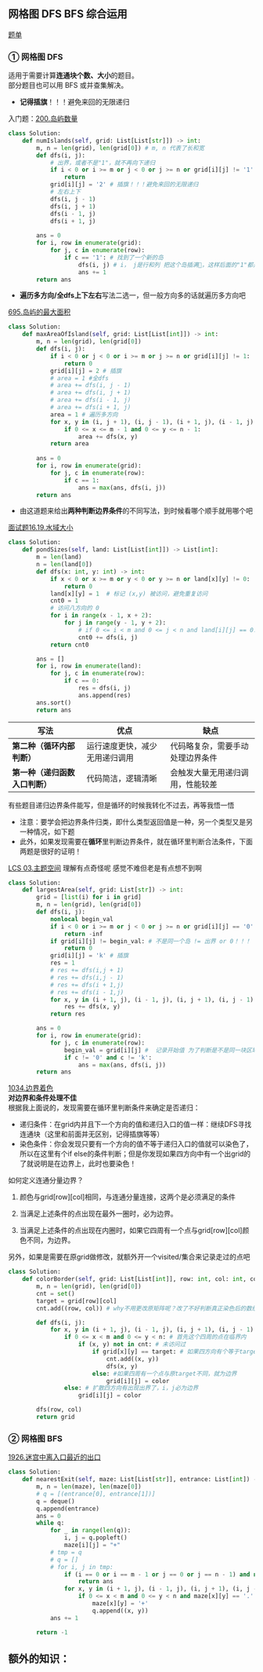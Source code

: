 ## 网格图 DFS BFS 综合运用
[题单](https://leetcode.cn/discuss/post/3580195/fen-xiang-gun-ti-dan-wang-ge-tu-dfsbfszo-l3pa/)  
### ① 网格图 DFS
适用于需要计算**连通块个数、大小**的题目。  
部分题目也可以用 BFS 或并查集解决。  
- **记得插旗**！！！避免来回的无限递归  

入门题：[200.岛屿数量](https://leetcode.cn/problems/number-of-islands/description/)  
```python
class Solution:
    def numIslands(self, grid: List[List[str]]) -> int:
        m, n = len(grid), len(grid[0]) # m, n 代表了长和宽
        def dfs(i, j):
            # 出界，或者不是"1"，就不再向下递归
            if i < 0 or i >= m or j < 0 or j >= n or grid[i][j] != '1':
                return
            grid[i][j] = '2' # 插旗！！！避免来回的无限递归
            # 左右上下
            dfs(i, j - 1)
            dfs(i, j + 1)
            dfs(i - 1, j)
            dfs(i + 1, j)
        
        ans = 0
        for i, row in enumerate(grid):
            for j, c in enumerate(row):
                if c == '1': # 找到了一个新的岛
                    dfs(i, j) # i， j是行和列 把这个岛插满🚩，这样后面的"1"都是新的岛
                    ans += 1
        return ans
```

- **遍历多方向/全dfs上下左右**写法二选一，但一般方向多的话就遍历多方向吧  

[695.岛屿的最大面积](https://leetcode.cn/problems/max-area-of-island/description/)
```python
class Solution:
    def maxAreaOfIsland(self, grid: List[List[int]]) -> int:
        m, n = len(grid), len(grid[0])
        def dfs(i, j):
            if i < 0 or j < 0 or i >= m or j >= n or grid[i][j] != 1:
                return 0
            grid[i][j] = 2 # 插旗
            # area = 1 #全dfs
            # area += dfs(i, j - 1)
            # area += dfs(i, j + 1)
            # area += dfs(i - 1, j)
            # area += dfs(i + 1, j)
            area = 1 # 遍历多方向
            for x, y in (i, j + 1), (i, j - 1), (i + 1, j), (i - 1, j):
                if 0 <= x <= m - 1 and 0 <= y <= n - 1:
                    area += dfs(x, y)
            return area
        
        ans = 0
        for i, row in enumerate(grid):
            for j, c in enumerate(row):
                if c == 1:
                    ans = max(ans, dfs(i, j))
        return ans
```
- 由这道题来给出**两种判断边界条件**的不同写法，到时候看哪个顺手就用哪个吧

[面试题16.19.水域大小](https://leetcode.cn/problems/pond-sizes-lcci/)
```python
class Solution:
    def pondSizes(self, land: List[List[int]]) -> List[int]:
        m = len(land)
        n = len(land[0])
        def dfs(x: int, y: int) -> int:
            if x < 0 or x >= m or y < 0 or y >= n or land[x][y] != 0:
                return 0
            land[x][y] = 1  # 标记 (x,y) 被访问，避免重复访问
            cnt0 = 1
            # 访问八方向的 0
            for i in range(x - 1, x + 2):
                for j in range(y - 1, y + 2):
                    # if 0 <= i < m and 0 <= j < n and land[i][j] == 0: # 合理的才加 这一句与上面边界条件判断二选一写就行
                    cnt0 += dfs(i, j)
            return cnt0

        ans = []
        for i, row in enumerate(land):
            for j, c in enumerate(row):
                if c == 0:
                    res = dfs(i, j)
                    ans.append(res)
        ans.sort()
        return ans
```
| 写法 | 优点 | 缺点 |
|------|------|------|
| **第二种（循环内部判断）** | 运行速度更快，减少无用递归调用 | 代码略复杂，需要手动处理边界条件 |
| **第一种（递归函数入口判断）** | 代码简洁，逻辑清晰 | 会触发大量无用递归调用，性能较差 |

有些题目递归边界条件能写，但是循环的时候我转化不过去，再等我悟一悟  
- 注意：要学会把边界条件归类，即什么类型返回值是一种，另一个类型又是另一种情况，如下题  
- 此外，如果发现需要在**循环**里判断边界条件，就在循环里判断合法条件，下面两题是很好的证明！  


[LCS 03.主题空间](https://leetcode.cn/problems/YesdPw/description/) 理解有点奇怪呢 感觉不难但老是有点想不到啊  
```python
class Solution:
    def largestArea(self, grid: List[str]) -> int:
        grid = [list(i) for i in grid]
        m, n = len(grid), len(grid[0])
        def dfs(i, j):
            nonlocal begin_val
            if i < 0 or i >= m or j < 0 or j >= n or grid[i][j] == '0': # 其实出界和==0在题目中理解都是一样的 跟以前没什么变化
                return -inf
            if grid[i][j] != begin_val: # 不是同一个岛 != 出界 or 0！！！
                return 0
            grid[i][j] = 'k' # 插旗
            res = 1
            # res += dfs(i,j + 1)
            # res += dfs(i,j - 1)
            # res += dfs(i + 1,j)
            # res += dfs(i - 1,j)
            for x, y in (i + 1, j), (i - 1, j), (i, j + 1), (i, j - 1):
                res += dfs(x, y)
            return res

        ans = 0
        for i, row in enumerate(grid):
            for j, c in enumerate(row):
                begin_val = grid[i][j] #  记录开始值 为了判断是不是同一块区域
                if c != '0' and c != 'k':
                    ans = max(ans, dfs(i, j))
        return ans
```

[1034.边界着色](https://leetcode.cn/problems/coloring-a-border/description/)  
**对边界和条件处理不佳**  
根据我上面说的，发现需要在循环里判断条件来确定是否递归：
- 递归条件：在grid内并且下一个方向的值和递归入口的值一样：继续DFS寻找连通块（这里和前面并无区别，记得插旗等等）
- 染色条件：你会发现只要有一个方向的值不等于递归入口的值就可以染色了，所以在这里有个if else的条件判断；但是你发现如果四方向中有一个出grid的了就说明是在边界上，此时也要染色！

如何定义连通分量边界？
1. 颜色与grid[row][col]相同，与连通分量连接，这两个是必须满足的条件
2. 当满足上述条件的点出现在最外一圈时，必为边界。

3. 当满足上述条件的点出现在内圈时，如果它四周有一个点与grid[row][col]颜色不同，为边界。
   
另外，如果是需要在原grid做修改，就额外开一个visited/集合来记录走过的点吧
```python
class Solution:
    def colorBorder(self, grid: List[List[int]], row: int, col: int, color: int) -> List[List[int]]:
        m, n = len(grid), len(grid[0])
        cnt = set()
        target = grid[row][col]
        cnt.add((row, col)) # why不用更改原矩阵呢？改了不好判断真正染色后的数组了，所以另开一个空间（相当于visited数组）进来来存储走过的点

        def dfs(i, j):
            for x, y in (i + 1, j), (i - 1, j), (i, j + 1), (i, j - 1):
                if 0 <= x < m and 0 <= y < n: # 首先这个四周的点在临界内
                    if (x, y) not in cnt: # 未访问过
                        if grid[x][y] == target: # 如果四方向有个等于target了，就可以继续递归他去找边界
                            cnt.add((x, y))
                            dfs(x, y)
                        else: #如果四周有一个点与原target不同，就为边界
                            grid[i][j] = color
                else: # 扩散四方向有出现出界了，i，j必为边界
                    grid[i][j] = color

        dfs(row, col)
        return grid
```


### ② 网格图 BFS
[1926.迷宫中离入口最近的出口](https://leetcode.cn/problems/nearest-exit-from-entrance-in-maze/description/)
```python
class Solution:
    def nearestExit(self, maze: List[List[str]], entrance: List[int]) -> int:
        m, n = len(maze), len(maze[0])
        # q = [(entrance[0], entrance[1])]
        q = deque()
        q.append(entrance)
        ans = 0
        while q:
            for _ in range(len(q)):
                i, j = q.popleft()
                maze[i][j] = "+"
            # tmp = q
            # q = []
            # for i, j in tmp:
                if (i == 0 or i == m - 1 or j == 0 or j == n - 1) and not (i == entrance[0] and j == entrance[1]): # 就差这里
                    return ans
                for x, y in (i + 1, j), (i - 1, j), (i, j + 1), (i, j - 1):
                    if 0 <= x < m and 0 <= y < n and maze[x][y] == '.':
                        maze[x][y] = '+'
                        q.append((x, y))
            ans += 1

        return -1
```
额外的知识：
- 